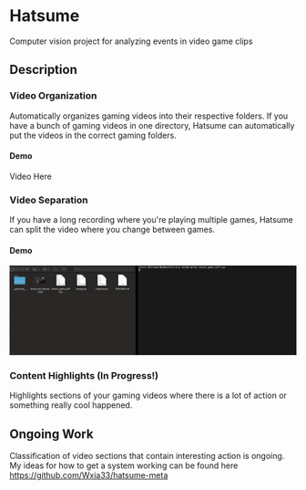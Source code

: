 # Hatsume

Computer vision project for analyzing events in video game clips

## Description

### Video Organization

Automatically organizes gaming videos into their respective folders.  If you have a bunch of gaming videos in one directory, Hatsume can automatically put the videos in the correct gaming folders.

#### Demo

Video Here

### Video Separation

If you have a long recording where you're playing multiple games, Hatsume can split the video where you change between games.

#### Demo

![](video_sep.gif)

### Content Highlights (In Progress!)

Highlights sections of your gaming videos where there is a lot of action or something really cool happened.



## Ongoing Work

Classification of video sections that contain interesting action is ongoing.  My ideas for how to get a system working can be found here https://github.com/Wxia33/hatsume-meta

